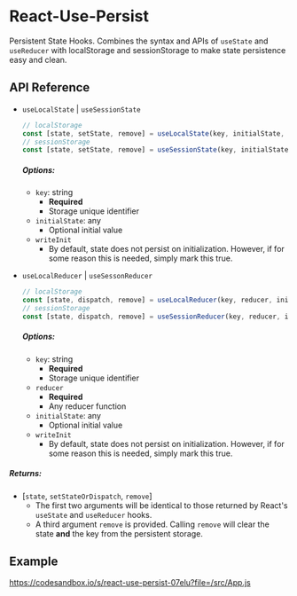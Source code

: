# React-Use-Persist

Persistent State Hooks. Combines the syntax and APIs of `useState` and `useReducer` with localStorage and sessionStorage to make state persistence easy and clean. 

## API Reference

- `useLocalState` | `useSessionState`

  ```typescript
  // localStorage
  const [state, setState, remove] = useLocalState(key, initialState, { writeInit }); 
  // sessionStorage
  const [state, setState, remove] = useSessionState(key, initialState, { writeInit });
  ```

  ##### Options:

  - `key`: string
    - **Required** 
    - Storage unique identifier
  - `initialState`: any
    - Optional initial value
  - `writeInit`
    - By default, state does not persist on initialization. However, if for some reason this is needed, simply mark this true.

- `useLocalReducer`  | `useSessonReducer`

  ```typescript
  // localStorage
  const [state, dispatch, remove] = useLocalReducer(key, reducer, initialState, { writeInit });
  // sessionStorage
  const [state, dispatch, remove] = useSessionReducer(key, reducer, initialState, { writeInit });
  ```

  ##### Options:

  - `key`: string                             
    - **Required** 
    - Storage unique identifier
  - `reducer`
    - **Required**
    - Any reducer function
  - `initialState`: any
    - Optional initial value
  - `writeInit`
    - By default, state does not persist on initialization. However, if for some reason this is needed, simply mark this true.

##### Returns:

- [`state`, `setStateOrDispatch`, `remove`]
  - The first two arguments will be identical to those returned by React's `useState` and `useReducer` hooks.
  - A third argument `remove` is provided. Calling `remove` will clear the state **and** the key from the persistent storage.



## Example

https://codesandbox.io/s/react-use-persist-07elu?file=/src/App.js